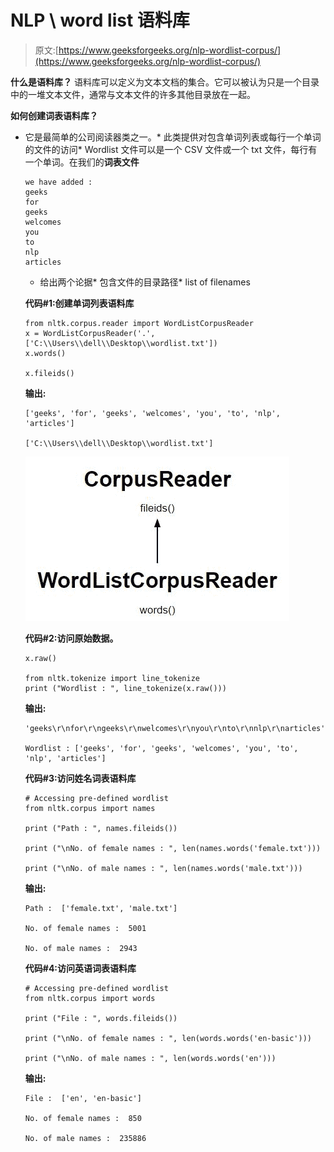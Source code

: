 # NLP \ word list 语料库

> 原文:[https://www.geeksforgeeks.org/nlp-wordlist-corpus/](https://www.geeksforgeeks.org/nlp-wordlist-corpus/)

**什么是语料库？**
语料库可以定义为文本文档的集合。它可以被认为只是一个目录中的一堆文本文件，通常与文本文件的许多其他目录放在一起。

**如何创建词表语料库？**

*   它是最简单的公司阅读器类之一。*   此类提供对包含单词列表或每行一个单词的文件的访问*   Wordlist 文件可以是一个 CSV 文件或一个 txt 文件，每行有一个单词。在我们的**词表文件**

    ```
    we have added : 
    geeks
    for
    geeks
    welcomes
    you
    to
    nlp
    articles
    ```

    *   给出两个论据*   包含文件的目录路径*   list of filenames

    **代码#1:创建单词列表语料库**

    ```
    from nltk.corpus.reader import WordListCorpusReader
    x = WordListCorpusReader('.', ['C:\\Users\\dell\\Desktop\\wordlist.txt'])
    x.words()

    x.fileids()
    ```

    **输出:**

    ```
    ['geeks', 'for', 'geeks', 'welcomes', 'you', 'to', 'nlp', 'articles']

    ['C:\\Users\\dell\\Desktop\\wordlist.txt']

    ```

    ![](img/06de56e464907858378df9b9db73f81d.png)

    **代码#2:访问原始数据。**

    ```
    x.raw()

    from nltk.tokenize import line_tokenize
    print ("Wordlist : ", line_tokenize(x.raw()))
    ```

    **输出:**

    ```
    'geeks\r\nfor\r\ngeeks\r\nwelcomes\r\nyou\r\nto\r\nnlp\r\narticles'

    Wordlist : ['geeks', 'for', 'geeks', 'welcomes', 'you', 'to', 'nlp', 'articles']
    ```

    **代码#3:访问姓名词表语料库**

    ```
    # Accessing pre-defined wordlist
    from nltk.corpus import names

    print ("Path : ", names.fileids())

    print ("\nNo. of female names : ", len(names.words('female.txt')))

    print ("\nNo. of male names : ", len(names.words('male.txt')))
    ```

    **输出:**

    ```
    Path :  ['female.txt', 'male.txt']

    No. of female names :  5001

    No. of male names :  2943
    ```

    **代码#4:访问英语词表语料库**

    ```
    # Accessing pre-defined wordlist
    from nltk.corpus import words

    print ("File : ", words.fileids())

    print ("\nNo. of female names : ", len(words.words('en-basic')))

    print ("\nNo. of male names : ", len(words.words('en')))
    ```

    **输出:**

    ```
    File :  ['en', 'en-basic']

    No. of female names :  850

    No. of male names :  235886
    ```